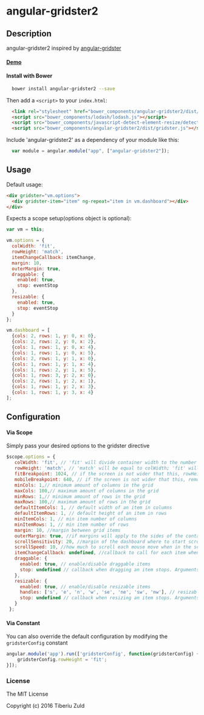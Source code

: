 angular-gridster2
==============
 
 
## Description
 
angular-gridster2 inspired by [angular-gridster](https://github.com/ManifestWebDesign/angular-gridster) 
 
#### [Demo](http://tiberiuzuld.github.io/angular-gridster2)
 
#### Install with Bower
```bash
  bower install angular-gridster2 --save
```

Then add a `<script>` to your `index.html`:

```html
  <link rel="stylesheet" href="bower_components/angular-gridster2/dist/gridster.css"/>
  <script src="bower_components/lodash/lodash.js"></script>
  <script src="bower_components/javascript-detect-element-resize/detect-element-resize.js"></script>
  <script src="bower_components/angular-gridster2/dist/gridster.js"></script>
```

Include 'angular-gridster2' as a dependency of your module like this:
```JavaScript
  var module = angular.module("app", ["angular-gridster2"]);
```

## Usage

Default usage:

```html
<div gridster="vm.options">
  <div gridster-item="item" ng-repeat="item in vm.dashboard"></div>
</div>
```
Expects a scope setup(options object is optional):
```JavaScript
var vm = this;

vm.options = {
  colWidth: 'fit',
  rowHeight: 'match',
  itemChangeCallback: itemChange,
  margin: 10,
  outerMargin: true,
  draggable: {
    enabled: true,
    stop: eventStop
  },
  resizable: {
    enabled: true,
    stop: eventStop
  }
};

vm.dashboard = [
  {cols: 2, rows: 1, y: 0, x: 0},
  {cols: 2, rows: 2, y: 0, x: 2},
  {cols: 1, rows: 1, y: 0, x: 4},
  {cols: 1, rows: 1, y: 0, x: 5},
  {cols: 2, rows: 1, y: 1, x: 0},
  {cols: 1, rows: 1, y: 1, x: 4},
  {cols: 1, rows: 2, y: 1, x: 5},
  {cols: 1, rows: 3, y: 2, x: 0},
  {cols: 2, rows: 1, y: 2, x: 1},
  {cols: 1, rows: 1, y: 2, x: 3},
  {cols: 1, rows: 1, y: 3, x: 4}
];
```


## Configuration

#### Via Scope
Simply pass your desired options to the gridster directive

```JavaScript
$scope.options = {
   colWidth: 'fit', // 'fit' will divide container width to the number of columns; number of pixels to set colWidth
   rowHeight: 'match', // 'match' will be equal to colWidth; 'fit' will divide container height to number of rows; number of pixels to set rowHeight
   fitBreakpoint: 1024, // if the screen is not wider that this, rowHeight 'fit' will be calculated as 'match'
   mobileBreakpoint: 640, // if the screen is not wider that this, remove the grid layout and stack the items
   minCols: 1,// minimum amount of columns in the grid
   maxCols: 100,// maximum amount of columns in the grid
   minRows: 1,// minimum amount of rows in the grid
   maxRows: 100,// maximum amount of rows in the grid
   defaultItemCols: 1, // default width of an item in columns
   defaultItemRows: 1, // default height of an item in rows
   minItemCols: 1, // min item number of columns
   minItemRows: 1, // min item number of rows
   margin: 10, //margin between grid items
   outerMargin: true, //if margins will apply to the sides of the container
   scrollSensitivity: 20, //margin of the dashboard where to start scrolling
   scrollSpeed: 10, //how much to scroll each mouse move when in the scrollSensitivity zone
   itemChangeCallback: undefined, //callback to call for each item when is changes x, y, rows, cols. Arguments:gridsterItem, scope
   draggable: {
     enabled: true, // enable/disable draggable items
     stop: undefined // callback when dragging an item stops. Arguments: gridsterItem, scope
   },
   resizable: {
     enabled: true, // enable/disable resizable items
     handles: ['s', 'e', 'n', 'w', 'se', 'ne', 'sw', 'nw'], // resizable edges of an item
     stop: undefined // callback when resizing an item stops. Arguments: gridsterItem, scope
   }
 };
```

#### Via Constant
You can also override the default configuration by modifying the ```gridsterConfig``` constant

```js
angular.module('app').run(['gridsterConfig', function(gridsterConfig) {
	gridsterConfig.rowHeight = 'fit';
}]);
```


### License
 The MIT License
 
 Copyright (c) 2016 Tiberiu Zuld
